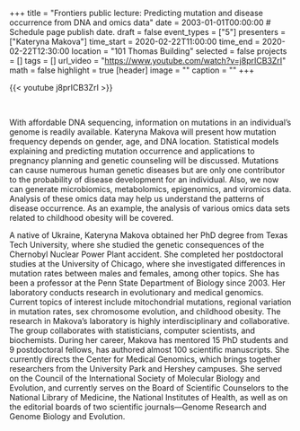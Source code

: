 +++
title = "Frontiers public lecture: Predicting mutation and disease occurrence from DNA and omics data"
date = 2003-01-01T00:00:00  # Schedule page publish date.
draft = false
event_types = ["5"]
presenters = ["Kateryna Makova"]
time_start = 2020-02-22T11:00:00
time_end = 2020-02-22T12:30:00
location = "101 Thomas Building"
selected = false
projects = []
tags = []
url_video = "https://www.youtube.com/watch?v=j8prICB3ZrI"
math = false
highlight = true
[header]
image = ""
caption = ""
+++

{{< youtube j8prICB3ZrI >}}

<br>

With affordable DNA sequencing, information on mutations in an individual’s genome is readily available. Kateryna Makova will present how mutation frequency depends on gender, age, and DNA location. Statistical models explaining and predicting mutation occurrence and applications to pregnancy planning and genetic counseling will be discussed. Mutations can cause numerous human genetic diseases but are only one contributor to the probability of disease development for an individual. Also, we now can generate microbiomics, metabolomics, epigenomics, and viromics data. Analysis of these omics data may help us understand the patterns of disease occurrence. As an example, the analysis of various omics data sets related to childhood obesity will be covered.

A native of Ukraine, Kateryna Makova obtained her PhD degree from Texas Tech University, where she studied the genetic consequences of the Chernobyl Nuclear Power Plant accident. She completed her postdoctoral studies at the University of Chicago, where she investigated differences in mutation rates between males and females, among other topics. She has been a professor at the Penn State Department of Biology since 2003. Her laboratory conducts research in evolutionary and medical genomics. Current topics of interest include mitochondrial mutations, regional variation in mutation rates, sex chromosome evolution, and childhood obesity. The research in Makova’s laboratory is highly interdisciplinary and collaborative. The group collaborates with statisticians, computer scientists, and biochemists. During her career, Makova has mentored 15 PhD students and 9 postdoctoral fellows, has authored almost 100 scientific manuscripts. She currently directs the Center for Medical Genomics, which brings together researchers from the University Park and Hershey campuses. She served on the Council of the International Society of Molecular Biology and Evolution, and currently serves on the Board of Scientific Counselors to the National Library of Medicine, the National Institutes of Health, as well as on the editorial boards of two scientific journals—Genome Research and Genome Biology and Evolution.
